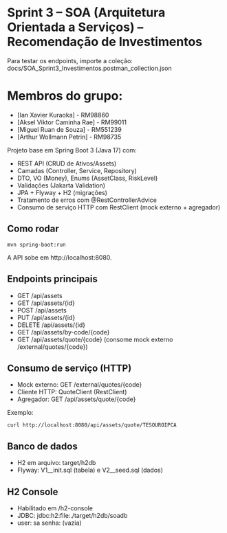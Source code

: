 # Sprint 3 – SOA (Arquitetura Orientada a Serviços) – Recomendação de Investimentos

Para testar os endpoints, importe a coleção:
docs/SOA_Sprint3_Investimentos.postman_collection.json

# Membros do grupo:
- [Ian Xavier Kuraoka] - RM98860
- [Aksel Viktor Caminha Rae] - RM99011
- [Miguel Ruan de Souza] - RM551239
- [Arthur Wollmann Petrin] - RM98735

Projeto base em Spring Boot 3 (Java 17) com:
- REST API (CRUD de Ativos/Assets)
- Camadas (Controller, Service, Repository)
- DTO, VO (Money), Enums (AssetClass, RiskLevel)
- Validações (Jakarta Validation)
- JPA + Flyway + H2 (migrações)
- Tratamento de erros com @RestControllerAdvice
- Consumo de serviço HTTP com RestClient (mock externo + agregador)

## Como rodar
```
mvn spring-boot:run
```

A API sobe em http://localhost:8080.

## Endpoints principais
- GET /api/assets
- GET /api/assets/{id}
- POST /api/assets
- PUT /api/assets/{id}
- DELETE /api/assets/{id}
- GET /api/assets/by-code/{code}
- GET /api/assets/quote/{code}  (consome mock externo /external/quotes/{code})

## Consumo de serviço (HTTP)
- Mock externo: GET /external/quotes/{code}
- Cliente HTTP: QuoteClient (RestClient)
- Agregador: GET /api/assets/quote/{code}

Exemplo:
```
curl http://localhost:8080/api/assets/quote/TESOUROIPCA
```

## Banco de dados
- H2 em arquivo: target/h2db
- Flyway: V1__init.sql (tabela) e V2__seed.sql (dados)

## H2 Console
- Habilitado em /h2-console
- JDBC: jdbc:h2:file:./target/h2db/soadb
- user: sa  senha: (vazia)
